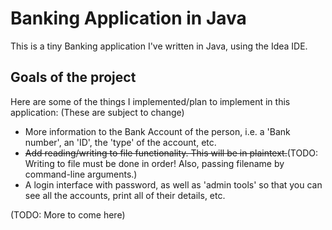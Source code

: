 # Banking Application in Java

This is a tiny Banking application I've written in Java, using the Idea IDE.

## Goals of the project

Here are some of the things I implemented/plan to implement in this application:
(These are subject to change)

- More information to the Bank Account of the person, i.e. a 'Bank number', an 'ID', the 'type' of the account, etc.
- ~~Add reading/writing to file functionality. This will be in plaintext.~~(TODO: Writing to file must be done in order! Also, passing filename by command-line arguments.)
- A login interface with password, as well as 'admin tools' so that you can see all the accounts, print all of their details, etc.

(TODO: More to come here)
